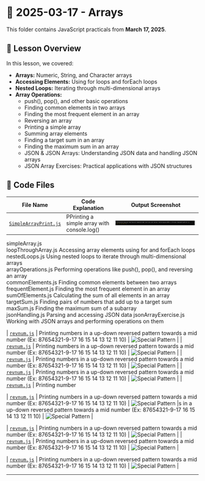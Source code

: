 # 📅 2025-03-17 - Arrays

This folder contains JavaScript practicals from **March 17, 2025**.

## 📜 Lesson Overview  
In this lesson, we covered:
- **Arrays:** Numeric, String, and Character arrays
- **Accessing Elements:** Using for loops and forEach loops
- **Nested Loops:** Iterating through multi-dimensional arrays
- **Array Operations:**
    - push(), pop(), and other basic operations
    - Finding common elements in two arrays
    - Finding the most frequent element in an array
    - Reversing an array
    - Printing a simple array
    - Summing array elements
    - Finding a target sum in an array
    - Finding the maximum sum in an array
    - JSON & JSON Arrays: Understanding JSON data and handling JSON arrays
    - JSON Array Exercises: Practical applications with JSON structures


## 📂 Code Files

| File Name   | Code Explanation | Output Screenshot |
|------------|-----------------|------------------|
| [`SimpleArrayPrint.js`](./Codes/SimpleArrayPrint.js) | PPrinting a simple array with console.log() | ![Array Print](./Outputs/SimpleArrayPrint.png) |
simpleArray.js	
loopThroughArray.js	Accessing array elements using for and forEach loops	
nestedLoops.js	Using nested loops to iterate through multi-dimensional arrays	
arrayOperations.js	Performing operations like push(), pop(), and reversing an array	
commonElements.js	Finding common elements between two arrays	
frequentElement.js	Finding the most frequent element in an array	
sumOfElements.js	Calculating the sum of all elements in an array	
targetSum.js	Finding pairs of numbers that add up to a target sum	
maxSum.js	Finding the maximum sum of a subarray	
jsonHandling.js	Parsing and accessing JSON data	
jsonArrayExercise.js	Working with JSON arrays and performing operations on them	


| [`revnum.js`](./Codes/revnum.js) | Printing numbers in a up-down reversed pattern towards a mid number (Ex: 87654321-9-17 16 15 14 13 12 11 10) | ![Special Pattern](./Outputs/revnum.png) |
| [`revnum.js`](./Codes/revnum.js) | Printing numbers in a up-down reversed pattern towards a mid number (Ex: 87654321-9-17 16 15 14 13 12 11 10) | ![Special Pattern](./Outputs/revnum.png) |
| [`revnum.js`](./Codes/revnum.js) | Printing numbers in a up-down reversed pattern towards a mid number (Ex: 87654321-9-17 16 15 14 13 12 11 10) | ![Special Pattern](./Outputs/revnum.png) |
| [`revnum.js`](./Codes/revnum.js) | Printing numbers in a up-down reversed pattern towards a mid number (Ex: 87654321-9-17 16 15 14 13 12 11 10) | ![Special Pattern](./Outputs/revnum.png) |
| [`revnum.js`](./Codes/revnum.js) | Printing number

| [`revnum.js`](./Codes/revnum.js) | Printing numbers in a up-down reversed pattern towards a mid number (Ex: 87654321-9-17 16 15 14 13 12 11 10) | ![Special Pattern](./Outputs/revnum.png) |s in a up-down reversed pattern towards a mid number (Ex: 87654321-9-17 16 15 14 13 12 11 10) | ![Special Pattern](./Outputs/revnum.png) |

| [`revnum.js`](./Codes/revnum.js) | Printing numbers in a up-down reversed pattern towards a mid number (Ex: 87654321-9-17 16 15 14 13 12 11 10) | ![Special Pattern](./Outputs/revnum.png) |
| [`revnum.js`](./Codes/revnum.js) | Printing numbers in a up-down reversed pattern towards a mid number (Ex: 87654321-9-17 16 15 14 13 12 11 10) | ![Special Pattern](./Outputs/revnum.png) |

| [`revnum.js`](./Codes/revnum.js) | Printing numbers in a up-down reversed pattern towards a mid number (Ex: 87654321-9-17 16 15 14 13 12 11 10) | ![Special Pattern](./Outputs/revnum.png) |

---



